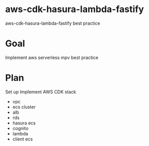 # aws-cdk-hasura-lambda-fastify

aws-cdk-hasura-lambda-fastify best practice

# Goal

Implement aws serverless mpv best practice

# Plan

Set up
Implement AWS CDK stack

- vpc
- ecs cluster
- alb
- rds
- hasura ecs
- cognito
- lambda
- client ecs
